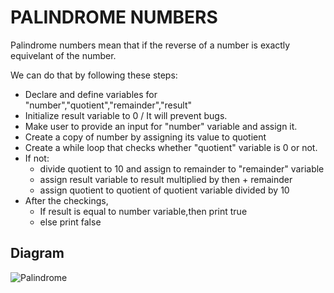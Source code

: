 # PALINDROME NUMBERS
Palindrome numbers mean that if the reverse of a number is exactly equivelant of the number.

We can do that by following these steps:
- Declare and define variables for "number","quotient","remainder","result"
- Initialize result variable to 0 / It will prevent bugs.
- Make user to provide an input for "number" variable and assign it.
- Create a copy of number by assigning its value to quotient
- Create a while loop that checks whether "quotient" variable is 0 or not.
- If not:
   - divide quotient to 10 and assign to remainder to "remainder" variable
   - assign result variable to result multiplied by then + remainder
   - assign quotient to quotient of quotient variable divided by 10
- After the checkings,
   - If result is equal to number variable,then print true
   - else print false

## Diagram

![Palindrome](https://user-images.githubusercontent.com/89015461/183647807-dc3d16ce-1e18-49f6-9874-beb0d2b02058.png)
